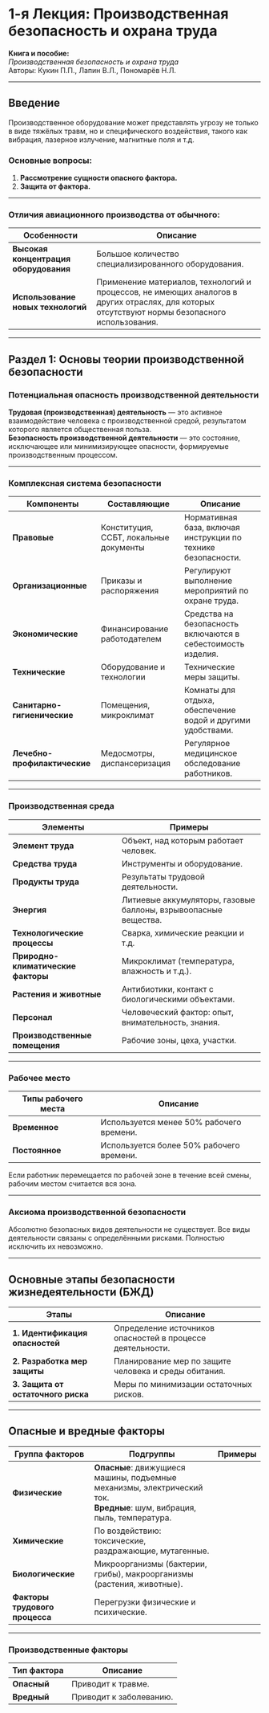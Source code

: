 # 1-я Лекция: Производственная безопасность и охрана труда

**Книга и пособие:**  
*Производственная безопасность и охрана труда*  
Авторы: Кукин П.П., Лапин В.Л., Пономарёв Н.Л.

---

## Введение
Производственное оборудование может представлять угрозу не только в виде тяжёлых травм, но и специфического воздействия, такого как вибрация, лазерное излучение, магнитные поля и т.д.

### Основные вопросы:
1. **Рассмотрение сущности опасного фактора.**
2. **Защита от фактора.**

---

### Отличия авиационного производства от обычного:
| Особенности | Описание |
|-------------|----------|
| **Высокая концентрация оборудования** | Большое количество специализированного оборудования. |
| **Использование новых технологий** | Применение материалов, технологий и процессов, не имеющих аналогов в других отраслях, для которых отсутствуют нормы безопасного использования. |

---

## Раздел 1: Основы теории производственной безопасности

### Потенциальная опасность производственной деятельности

**Трудовая (производственная) деятельность** — это активное взаимодействие человека с производственной средой, результатом которого является общественная польза.  
**Безопасность производственной деятельности** — это состояние, исключающее или минимизирующее опасности, формируемые производственным процессом.

---

### Комплексная система безопасности
| Компоненты | Составляющие | Описание |
|------------|--------------|----------|
| **Правовые** | Конституция, ССБТ, локальные документы | Нормативная база, включая инструкции по технике безопасности. |
| **Организационные** | Приказы и распоряжения | Регулируют выполнение мероприятий по охране труда. |
| **Экономические** | Финансирование работодателем | Средства на безопасность включаются в себестоимость изделия. |
| **Технические** | Оборудование и технологии | Технические меры защиты. |
| **Санитарно-гигиенические** | Помещения, микроклимат | Комнаты для отдыха, обеспечение водой и другими удобствами. |
| **Лечебно-профилактические** | Медосмотры, диспансеризация | Регулярное медицинское обследование работников. |

---

### Производственная среда

| Элементы | Примеры |
|----------|---------|
| **Элемент труда** | Объект, над которым работает человек. |
| **Средства труда** | Инструменты и оборудование. |
| **Продукты труда** | Результаты трудовой деятельности. |
| **Энергия** | Литиевые аккумуляторы, газовые баллоны, взрывоопасные вещества. |
| **Технологические процессы** | Сварка, химические реакции и т.д. |
| **Природно-климатические факторы** | Микроклимат (температура, влажность и т.д.). |
| **Растения и животные** | Антибиотики, контакт с биологическими объектами. |
| **Персонал** | Человеческий фактор: опыт, внимательность, знания. |
| **Производственные помещения** | Рабочие зоны, цеха, участки. |

---

### Рабочее место

| Типы рабочего места | Описание |
|----------------------|----------|
| **Временное** | Используется менее 50% рабочего времени. |
| **Постоянное** | Используется более 50% рабочего времени. |

Если работник перемещается по рабочей зоне в течение всей смены, рабочим местом считается вся зона.

---

### Аксиома производственной безопасности

Абсолютно безопасных видов деятельности не существует. Все виды деятельности связаны с определёнными рисками. Полностью исключить их невозможно.

---

## Основные этапы безопасности жизнедеятельности (БЖД)

| Этапы | Описание |
|-------|----------|
| **1. Идентификация опасностей** | Определение источников опасностей в процессе деятельности. |
| **2. Разработка мер защиты** | Планирование мер по защите человека и среды обитания. |
| **3. Защита от остаточного риска** | Меры по минимизации остаточных рисков. |

---

## Опасные и вредные факторы

| Группа факторов | Подгруппы | Примеры |
|------------------|-----------|---------|
| **Физические** | **Опасные**: движущиеся машины, подъемные механизмы, электрический ток.<br>**Вредные**: шум, вибрация, пыль, температура. |  |
| **Химические** | По воздействию: токсические, раздражающие, мутагенные. |  |
| **Биологические** | Микроорганизмы (бактерии, грибы), макроорганизмы (растения, животные). |  |
| **Факторы трудового процесса** | Перегрузки физические и психические. |  |

---

### Производственные факторы

| Тип фактора | Описание |
|-------------|----------|
| **Опасный** | Приводит к травме. |
| **Вредный** | Приводит к заболеванию. |

